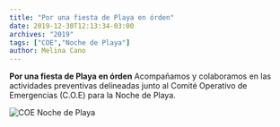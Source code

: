 ```yaml
---
title: "Por una fiesta de Playa en órden"
date: 2019-12-30T12:13:34-03:00
archives: "2019"
tags: ["COE","Noche de Playa"]
author: Melina Cano
---
```

**Por una fiesta de Playa en órden**
Acompañamos y colaboramos en las actividades preventivas delineadas junto al Comité Operativo de Emergencias (C.O.E) para la Noche de Playa.

![COE Noche de Playa](/img/COENochePlaya.jpg "COE Noche de Playa")